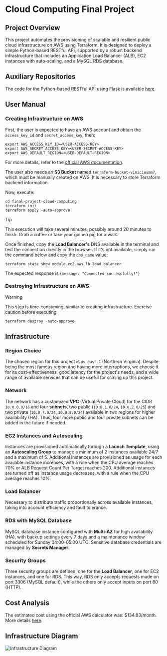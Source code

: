 # Cloud Computing Final Project

## Project Overview
This project automates the provisioning of scalable and resilient public cloud infrastructure on AWS using Terraform. It is designed to deploy a simple Python-based RESTful API, supported by a robust backend infrastructure that includes an Application Load Balancer (ALB), EC2 instances with auto-scaling, and a MySQL RDS database.

## Auxiliary Repositories
The code for the Python-based RESTful API using Flask is available [here](https://github.com/viniciusmm7/generic-flask-rest-api).

## User Manual

### Creating Infrastructure on AWS
First, the user is expected to have an AWS account and obtain the `access_key_id` and `secret_access_key`, then:

```shell
export AWS_ACCESS_KEY_ID=<USER-ACCESS-KEY>
export AWS_SECRET_ACCESS_KEY=<USER-SECRET-ACCESS-KEY>
export AWS_DEFAULT_REGION=<USER-DEFAULT-REGION>
```

For more details, refer to the [official AWS documentation](https://docs.aws.amazon.com/cli/latest/userguide/cli-configure-envvars.html).

The user also needs an **S3 Bucket** named `terraform-bucket-viniciusmm7`, which must be manually created on AWS. It is necessary to store Terraform backend information.

Now, execute:

```shell
cd final-project-cloud-computing
terraform init
terraform apply -auto-approve
```

> [!TIP]
> This execution will take several minutes, possibly around 20 minutes to finish. Grab a coffee or take your guinea pig for a walk.

Once finished, copy the **Load Balancer's** DNS available in the terminal and test the connection directly in the browser. If it's not available, simply run the command below and copy the `dns_name` value:

```shell
terraform state show module.ec2.aws_lb.load_balancer
```

The expected response is `{message: "Connected successfully!"}`

### Destroying Infrastructure on AWS
> [!WARNING]
> This step is time-consuming, similar to creating infrastructure. Exercise caution before executing.

```shell
terraform destroy -auto-approve
```

## Infrastructure

### Region Choice
The chosen region for this project is `us-east-1` (Northern Virginia). Despite being the most famous region and having more interruptions, we choose it for its cost-effectiveness, good latency for the project's needs, and a wide range of available services that can be useful for scaling up this project.

### Network
The network has a customized **VPC** (Virtual Private Cloud) for the CIDR `10.0.0.0/16` and four **subnets**, two public (`10.0.1.0/24`, `10.0.2.0/25`) and two private (`10.0.7.0/24`, `10.0.8.0/24`) available in two regions for higher availability (HA). Thus, four more public and four private subnets can be added in the future if needed.

### EC2 Instances and Autoscaling
Instances are provisioned automatically through a **Launch Template**, using an **Autoscaling Group** to manage a minimum of 2 instances available 24/7 and a maximum of 5. Additional instances are provisioned as usage for each available instance increases, with a rule when the CPU average reaches 70% or ALB Request Count Per Target reaches 200. Additional instances are turned off as instance usage decreases, with a rule when the CPU average reaches 10%.

### Load Balancer
Necessary to distribute traffic proportionally across available instances, taking into account efficiency and fault tolerance.

### RDS with MySQL Database
MySQL database instance configured with **Multi-AZ** for high availability (HA), with backup settings every 7 days and a maintenance window scheduled for Sunday 04:00-05:00 UTC. Sensitive database credentials are managed by **Secrets Manager**.

### Security Groups
Three security groups are defined, one for the **Load Balancer**, one for EC2 instances, and one for RDS. This way, RDS only accepts requests made on port 3306 (MySQL default), while the others only accept inputs on port 80 (HTTP).

## Cost Analysis
The estimated cost using the official AWS calculator was: $134.83/month. More details [here](My%20Estimate%20-%20AWS%20Pricing%20Calculator.pdf).

## Infrastructure Diagram
![Infrastructure Diagram](diagram.png)